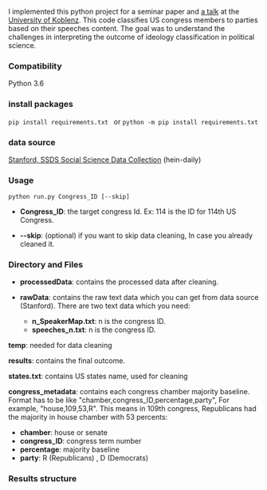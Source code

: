 I implemented this python project for a seminar paper and [a talk](https://west.uni-koblenz.de/talks/30-07-2020-challenges-interpreting-political-text-classification) at the 
[University of Koblenz](https://west.uni-koblenz.de/). This code classifies US congress members to parties based 
on their speeches content. The goal was to understand the challenges in 
interpreting the outcome of ideology classification in political science.  


### Compatibility 
Python 3.6

### install packages
`pip install requirements.txt `  or  `python -m pip install requirements.txt`

### data source
[Stanford, SSDS Social Science Data Collection](https://data.stanford.edu/congress_text) (hein-daily)

### Usage

`python run.py Congress_ID [--skip]`


- **Congress_ID**: the target congress Id. Ex: 114 is the ID for 114th US Congress.

- **--skip**: (optional) if you want to skip data cleaning, In case you already cleaned it. 

### Directory and Files

- **processedData**: contains the processed data after cleaning.

- **rawData**: contains the raw text data which you can get from data source (Stanford). There are two text data which you need:
  - **n_SpeakerMap.txt**: n is the congress ID.
  - **speeches_n.txt**: n is the congress ID.

**temp**: needed for data cleaning

**results**: contains the final outcome.

**states.txt**: contains US states name, used for cleaning

**congress_metadata**: contains each congress chamber majority baseline. Format has to be like  "chamber,congress_ID,percentage,party", For example, "house,109,53,R". This means in 109th congress, Republicans had the majority in house chamber with 53 percents:
  - **chamber**: house or senate
  - **congress_ID**: congress term number
  - **percentage**: majority baseline
  - **party**: R (Republicans) , D (Democrats)
  
  
### Results structure 







  
